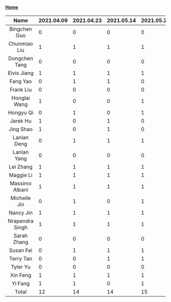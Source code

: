 #### [Home](https://eshtmc.github.io/)    

|      Name       | 2021.04.09 | 2021.04.23 | 2021.05.14 | 2021.05.21 | 2021.06.04 | 2021.06.25 | 2021.07.09 | 2021.07.30 | 2021.08.13 |
| :-------------: | :--------- | ---------- | ---------- | ---------- | ---------- | ---------- | ---------- | ---------- | ---------- |
|  Bingchen Guo   | 0          | 0          | 0          | 0          | 0          | 0          | 0          | 0          | 0          | 
|  Chunmiao Liu   | 1          | 1          | 1          | 1          | 0          | 1          | 1          | 0          | 1          |
|  Dongchen Tang  | 0          | 0          | 0          | 0          | 0          | 0          | 0          | 0          | 0          |
|   Elvis Jiang   | 1          | 1          | 1          | 1          | 1          | 1          | 1          | 1          | 1          |
|    Fang Yao     | 0          | 1          | 1          | 0          | 1          | 1          | 0          | 0          | 1          |
|    Frank Liu    | 0          | 0          | 0          | 0          | 0          | 0          | 1          | 1          | 0          |
|  Honglai Wang   | 1          | 0          | 0          | 1          | 0          | 1          | 0          | 1          | 0          |
|    Hongyu Qi    | 0          | 1          | 0          | 1          | 0          | 1          | 0          | 0          | 0          |
|    Jarek Hu     | 1          | 0          | 1          | 0          | 0          | 1          | 0          | 1          | 0          |
|    Jing Shao    | 1          | 0          | 1          | 0          | 0          | 1          | 0          | 0          | 0          |
|   Lanlan Deng   | 0          | 1          | 1          | 1          | 0          | 0          | 1          | 1          | 1          |
|   Lanlan Yang   | 0          | 0          | 0          | 0          | 0          | 0          | 1          | 1          | 1          |
|    Lei Zhang    | 1          | 1          | 1          | 1          | 0          | 0          | 0          | 0          | 0          |
|    Maggie Li    | 1          | 1          | 1          | 1          | 1          | 1          | 0          | 1          | 0          |
| Massimo Albani  | 1          | 1          | 1          | 1          | 1          | 0          | 1          | 1          | 1          |
|  Michelle Jin   | 0          | 1          | 0          | 1          | 0          | 1          | 1          | 0          | 0          |
|    Nancy Jin    | 1          | 1          | 1          | 1          | 0          | 1          | 1          | 1          | 1          |
| Nrapendra Singh | 1          | 1          | 1          | 1          | 1          | 1          | 1          | 0          | 1          |
|   Sarah Zhang   | 0          | 0          | 0          | 0          | 0          | 1          | 0          | 1          | 1          |
|    Susan Fei    | 0          | 1          | 1          | 1          | 1          | 0          | 1          | 0          | 1          |
|    Terry Tan    | 0          | 0          | 1          | 1          | 1          | 1          | 1          | 1          | 1          |
|    Tyler Yu     | 0          | 0          | 0          | 0          | 0          | 0          | 0          | 0          | 1          |
|    Xin Feng     | 1          | 1          | 1          | 1          | 1          | 1          | 1          | 1          | 1          |
|     Yi Fang     | 1          | 1          | 0          | 1          | 1          | 1          | 0          | 0          | 0          |
|      Total      | 12         | 14         | 14         | 15         | 9          | 15         | 11         | 11         | 13          |
